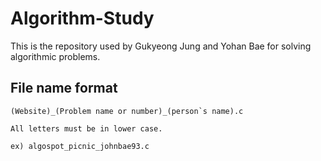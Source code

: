 # Algorithm-Study

This is the repository used by Gukyeong Jung and Yohan Bae for solving algorithmic problems.    
  

## File name format
    (Website)_(Problem name or number)_(person`s name).c
    
    All letters must be in lower case.
    
    ex) algospot_picnic_johnbae93.c
